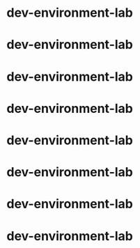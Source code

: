 # dev-environment-lab
# dev-environment-lab
# dev-environment-lab
# dev-environment-lab
# dev-environment-lab
# dev-environment-lab
# dev-environment-lab
# dev-environment-lab
